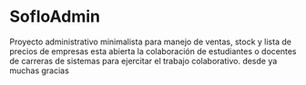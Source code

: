 # SofloAdmin
Proyecto administrativo minimalista para manejo de ventas, stock y lista de precios de empresas
esta abierta la colaboración de estudiantes o docentes de carreras de sistemas
para ejercitar el trabajo colaborativo.
desde ya muchas gracias
